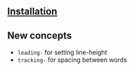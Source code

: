 ## [Installation](../0.setup/README.MD)

## New concepts

- `leading-` for setting line-height
- `tracking-` for spacing between words
